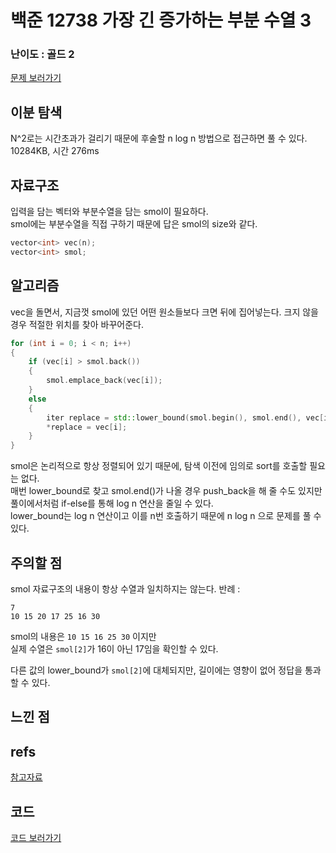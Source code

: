 # 백준 12738 가장 긴 증가하는 부분 수열 3
 
### 난이도 : 골드 2
[문제 보러가기](https://www.acmicpc.net/problem/12738)
  
## 이분 탐색
N^2로는 시간초과가 걸리기 때문에 후술할 n log n 방법으로 접근하면 풀 수 있다.  
10284KB, 시간 276ms
  
  
## 자료구조
입력을 담는 벡터와 부분수열을 담는 smol이 필요하다.  
smol에는 부분수열을 직접 구하기 때문에 답은 smol의 size와 같다.
```C++
vector<int> vec(n);
vector<int> smol;
```

## 알고리즘
vec을 돌면서, 지금껏 smol에 있던 어떤 원소들보다 크면 뒤에 집어넣는다.
크지 않을 경우 적절한 위치를 찾아 바꾸어준다.
```c++
for (int i = 0; i < n; i++) 
{
    if (vec[i] > smol.back()) 
    {
        smol.emplace_back(vec[i]);
    }
    else 
    {
        iter replace = std::lower_bound(smol.begin(), smol.end(), vec[i]);
        *replace = vec[i];
    }
}
```
smol은 논리적으로 항상 정렬되어 있기 때문에, 탐색 이전에 임의로 sort를 호출할 필요는 없다.  
매번 lower_bound로 찾고 smol.end()가 나올 경우 push_back을 해 줄 수도 있지만 풀이에서처럼 if-else를 통해 log n 연산을 줄일 수 있다.  
lower_bound는 log n 연산이고 이를 n번 호출하기 때문에 n log n 으로 문제를 풀 수 있다.

## 주의할 점
smol 자료구조의 내용이 항상 수열과 일치하지는 않는다.
반례 : 
```
7
10 15 20 17 25 16 30
```
smol의 내용은 ```10 15 16 25 30``` 이지만  
실제 수열은 ```smol[2]```가 16이 아닌 17임을 확인할 수 있다.  

다른 값의 lower_bound가 ```smol[2]```에 대체되지만, 길이에는 영향이 없어 정답을 통과할 수 있다.

## 느낀 점


## refs
[참고자료](https://seungkwan.tistory.com/8)

## 코드
[코드 보러가기](./boj12738.cpp)
